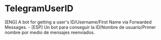 # TelegramUserID
[ENG] A bot for getting a user's ID/Username/First Name via Forwarded Messages. - [ESP] Un bot para conseguir la ID/Nombre de usuario/Primer nombre por medio de mensajes reenviados.
